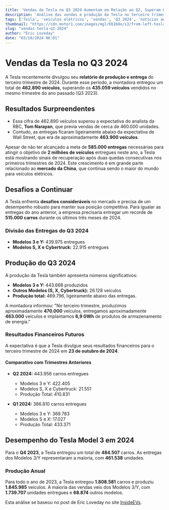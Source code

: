 ```yaml
---
title: 'Vendas da Tesla no Q3 2024 Aumentam em Relação ao Q2, Superam Q3 2023'
description: 'Análise das vendas e produção da Tesla no terceiro trimestre de 2024, mostrando recuperação e desafios no mercado de veículos elétricos.'
tags: ['Tesla', 'veículos elétricos', 'vendas', 'Q3 2024', 'notícias automotivas']
thumbnail: "https://cdn.motor1.com/images/mgl/E616Oo/s3/from-left-tesla-model-s-tesla-model-3-tesla-model-x-and-tesla-model-y.jpg"
slug: "vendas-tesla-q3-2024"
author: "Eric Loveday"
date: "03/10/2024 06:01"
---
```


# Vendas da Tesla no Q3 2024

A Tesla recentemente divulgou seu **relatório de produção e entrega** do terceiro trimestre de 2024. Durante esse período, a montadora entregou um total de **462.890 veículos**, superando os **435.059 veículos** vendidos no mesmo trimestre do ano passado (Q3 2023).

## Resultados Surpreendentes
- Essa cifra de 462.890 veículos superou a expectativa do analista da RBC, **Tom Narayan**, que previa vendas de cerca de 460.000 unidades.
- Contudo, as entregas ficaram ligeiramente abaixo da expectativa de Wall Street, que era de aproximadamente **463.900 veículos**.

Apesar de não ter alcançado a meta de **585.000 entregas** necessárias para atingir o objetivo de **2 milhões de veículos** entregues neste ano, a Tesla está mostrando sinais de recuperação após duas quedas consecutivas nos primeiros trimestres de 2024. Este crescimento é em grande parte relacionado ao **mercado da China**, que continua sendo o maior do mundo para veículos elétricos.

## Desafios a Continuar
A Tesla enfrenta **desafios consideráveis** no mercado e precisa de um desempenho robusto para manter sua posição competitiva. Para igualar as entregas do ano anterior, a empresa precisaria entregar um recorde de **515.000 carros** durante os últimos três meses de 2024. 

### Divisão das Entregas do Q3 2024
- **Modelos 3 e Y:** 439.975 entregues  
- **Modelos S, X e Cybertruck:** 22.915 entregues  

## Produção do Q3 2024
A produção da Tesla também apresenta números significativos:
- **Modelos 3 e Y:** 443.668 produzidos  
- **Outros Modelos (S, X, Cybertruck):** 26.128 veículos  
- **Produção total:** 469.796, ligeiramente abaixo das entregas.

A montadora informou: "No terceiro trimestre, produzimos aproximadamente **470.000** veículos, entregamos aproximadamente **463.000** veículos e implantamos **6,9 GWh** de produtos de armazenamento de energia."

### Resultados Financeiros Futuros
A expectativa é que a Tesla divulgue seus resultados financeiros para o terceiro trimestre de 2024 em **23 de outubro de 2024**. 

#### Comparativo com Trimestres Anteriores
- **Q2 2024:** 443.956 carros entregues  
  - Modelos 3 e Y: 422.405  
  - Modelos S, X e Cybertruck: 21.551  
  - Produção Total: 410.831  

- **Q1 2024:** 386.810 carros entregues  
  - Modelos 3 e Y: 369.783  
  - Modelos S e X: 17.027  
  - Produção Total: 433.371  

## Desempenho do Tesla Model 3 em 2024
Para o **Q4 2023**, a Tesla entregou um total de **484.507** carros. As entregas dos Modelos 3/Y representaram a maioria, com **461.538** unidades.  

### Produção Anual
Para todo o ano de 2023, a Tesla entregou **1.808.581** carros e produziu **1.845.985** veículos. A maioria das vendas veio dos Modelos 3/Y, com **1.739.707** unidades entregues e **68.874** outros modelos.


Esta análise se baseou no post de Eric Loveday no site [InsideEVs](https://insideevs.com/news/735485/tesla-q3-2024-sales-production/).